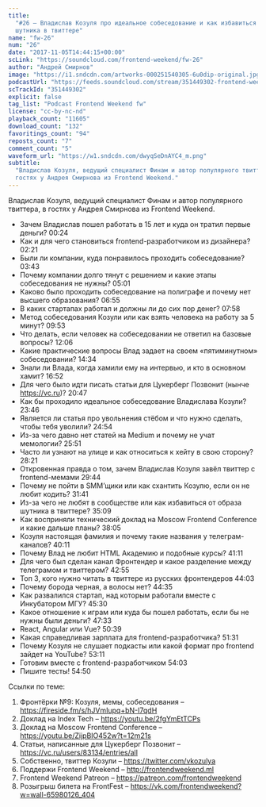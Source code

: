 ```yaml
---
title:
  "#26 – Владислав Козуля про идеальное собеседование и как избавиться от образа
  шутника в твиттере"
name: "fw-26"
num: "26"
date: "2017-11-05T14:44:15+00:00"
scLink: "https://soundcloud.com/frontend-weekend/fw-26"
author: "Андрей Смирнов"
image: "https://i1.sndcdn.com/artworks-000251540305-6u0dip-original.jpg"
podcastUrl: "https://feeds.soundcloud.com/stream/351449302-frontend-weekend-fw-26.m4a"
scTrackId: "351449302"
explicit: false
tag_list: "Podcast Frontend Weekend fw"
license: "cc-by-nc-nd"
playback_count: "11605"
download_count: "132"
favoritings_count: "94"
reposts_count: "7"
comment_count: "5"
waveform_url: "https://w1.sndcdn.com/dwyqSeDnAYC4_m.png"
subtitle:
  "Владислав Козуля, ведущий специалист Финам и автор популярного твиттера, в
  гостях у Андрея Смирнова из Frontend Weekend."
---
```


Владислав Козуля, ведущий специалист Финам и автор популярного твиттера, в
гостях у Андрея Смирнова из Frontend Weekend.

- Зачем Владислав пошел работать в 15 лет и куда он тратил первые деньги?
  <timecode sec="24">00:24</timecode>
- Как и для чего становиться frontend-разработчиком из дизайнера?
  <timecode sec="141">02:21</timecode>
- Были ли компании, куда понравилось проходить собеседование?
  <timecode sec="223">03:43</timecode>
- Почему компании долго тянут с решением и какие этапы собеседования не нужны?
  <timecode sec="301">05:01</timecode>
- Каково было проходить собеседование на полиграфе и почему нет высшего
  образования? <timecode sec="415">06:55</timecode>
- В каких стартапах работал и должны ли до сих пор денег?
  <timecode sec="478">07:58</timecode>
- Метод собеседования Козули или как взять человека на работу за 5 минут?
  <timecode sec="593">09:53</timecode>
- Что делать, если человек на собеседовании не ответил на базовые вопросы?
  <timecode sec="726">12:06</timecode>
- Какие практические вопросы Влад задает на своем «пятиминутном» собеседовании?
  <timecode sec="874">14:34</timecode>
- Знали ли Влада, когда хамили ему на интервью, и кто в основном хамит?
  <timecode sec="1012">16:52</timecode>
- Для чего было идти писать статьи для Цукерберг Позвонит (нынче
  <https://vc.ru>)? <timecode sec="1247">20:47</timecode>
- Как бы проходило идеальное собеседование Владислава Козули?
  <timecode sec="1426">23:46</timecode>
- Является ли статья про увольнения стёбом и что нужно сделать, чтобы тебя
  уволили? <timecode sec="1494">24:54</timecode>
- Из-за чего давно нет статей на Medium и почему не учат мемологии?
  <timecode sec="1551">25:51</timecode>
- Часто ли узнают на улице и как относиться к хейту в свою сторону?
  <timecode sec="1701">28:21</timecode>
- Откровенная правда о том, зачем Владислав Козуля завёл твиттер с
  frontend-мемами <timecode sec="1784">29:44</timecode>
- Почему не пойти в SMM’щики или как схантить Козулю, если он не любит кодить?
  <timecode sec="1901">31:41</timecode>
- Из-за чего не любят в сообществе или как избавиться от образа шутника в
  твиттере? <timecode sec="2109">35:09</timecode>
- Как восприняли технический доклад на Moscow Frontend Conference и какие дальше
  планы? <timecode sec="2285">38:05</timecode>
- Козуля настоящая фамилия и почему такие названия у телеграм-каналов?
  <timecode sec="2411">40:11</timecode>
- Почему Влад не любит HTML Академию и подобные курсы?
  <timecode sec="2471">41:11</timecode>
- Для чего был сделан канал Фронтендер и какое разделение между телеграмом и
  твиттером? <timecode sec="2575">42:55</timecode>
- Топ 3, кого нужно читать в твиттере из русских фронтендеров
  <timecode sec="2643">44:03</timecode>
- Почему борода черная, а волосы нет? <timecode sec="2675">44:35</timecode>
- Как развалился стартап, над которым работали вместе с Инкубатором МГУ?
  <timecode sec="2730">45:30</timecode>
- Какое отношение к играм или куда бы пошел работать, если бы не нужны были
  деньги? <timecode sec="2853">47:33</timecode>
- React, Angular или Vue? <timecode sec="3039">50:39</timecode>
- Какая справедливая зарплата для frontend-разработчика?
  <timecode sec="3091">51:31</timecode>
- Почему Козуля не слушает подкасты или какой формат про frontend зайдет на
  YouTube? <timecode sec="3191">53:11</timecode>
- Готовим вместе с frontend-разработчиком <timecode sec="3243">54:03</timecode>
- Пишите тесты! <timecode sec="3290">54:50</timecode>

Ссылки по теме:

1. Фронтёрки №9: Козуля, мемы, собеседования –
   <https://fireside.fm/s/hJVmIupq+bN-I7qdH>
2. Доклад на Index Tech – <https://youtu.be/2fgYmEtTCPs>
3. Доклад на Moscow Frontend Conference –
   <https://youtu.be/ZijpBIO452w?t=12m21s>
4. Статьи, написанные для Цукерберг Позвонит –
   <https://vc.ru/users/83134/entries/all>
5. Собственно, твиттер Козули – <https://twitter.com/vkozulya>
6. Поддержи Frontend Weekend – <http://frontendweekend.ml>
7. Frontend Weekend Patreon – <https://patreon.com/frontendweekend>
8. Розыгрыш билета на FrontFest –
   <https://vk.com/frontendweekend?w=wall-65980126_404>
